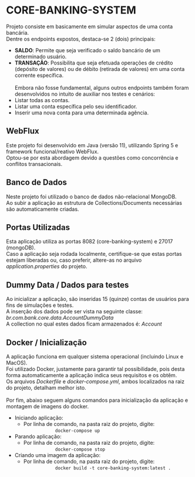 # CORE-BANKING-SYSTEM
Projeto consiste em basicamente em simular aspectos de uma conta bancária.<br/>
Dentre os endpoints expostos, destaca-se 2 (dois) principais: <br/>
* <b>SALDO</b>: Permite que seja verificado o saldo bancário de um determinado usuário.<br/>
* <b>TRANSAÇÃO</b>: Possibilita que seja efetuada operações de crédito (depósito de valores) ou de débito (retirada de valores) em uma conta corrente específica.<br/><br/>
Embora não fosse fundamental, alguns outros endpoints também foram desenvolvidos no intuito de auxiliar nos testes e cenários:<br/>
* Listar todas as contas.<br/>
* Listar uma conta específica pelo seu identificador.<br/>
* Inserir uma nova conta para uma determinada agência.<br/>

## WebFlux
Este projeto foi desenvolvido em Java (versão 11), utilizando Spring 5 e framework funcional/reativo WebFlux.<br/>
Optou-se por esta abordagem devido a questões como concorrência e conflitos transacionais.

## Banco de Dados<br/>

Neste projeto foi utilizado o banco de dados não-relacional MongoDB.<br/>
Ao subir a aplicação as estrutura de Collections/Documents necessárias são automaticamente criadas.

## Portas Utilizadas
Esta aplicação utiliza as portas 8082 (core-banking-system) e 27017 (mongoDB).<br/>
Caso a aplicação seja rodada localmente, certifique-se que estas portas estejam liberadas ou, caso preferir, altere-as no arquivo <i>application.properties</i> do projeto.

## Dummy Data / Dados para testes
Ao inicializar a aplicação, são inseridas 15 (quinze) contas de usuários para fins de simulações e testes.<br/>
A inserção dos dados pode ser vista na seguinte classe: <i>br.com.bank.core.data.AccountDummyData</i><br/>
A collection no qual estes dados ficam armazenados é: <i>Account</i>

## Docker / Inicialização
A aplicação funciona em qualquer sistema operacional (incluindo Linux e MacOS).<br/>
Foi utilizado Docker, justamente para garantir tal possibilidade, pois desta forma automaticamente a aplicação indica seus requisitos e os obtêm.<br/>
Os arquivos <i>Dockerfile</i> e <i>docker-compose.yml</i>, ambos localizados na raiz do projeto, detalham melhor isto.<br/><br/>
Por fim, abaixo seguem alguns comandos para inicialização da aplicação e montagem de imagens do docker.<br/>

* Iniciando aplicação:
    * Por linha de comando, na pasta raiz do projeto, digite:<br/>
      ```            docker-compose up```
* Parando aplicação:
    * Por linha de comando, na pasta raiz do projeto, digite:<br/>
      ```            docker-compose stop```
* Criando uma imagem da aplicação:
    * Por linha de comando, na pasta raiz do projeto, digite:<br/>
      ```            docker build -t core-banking-system:latest .```
